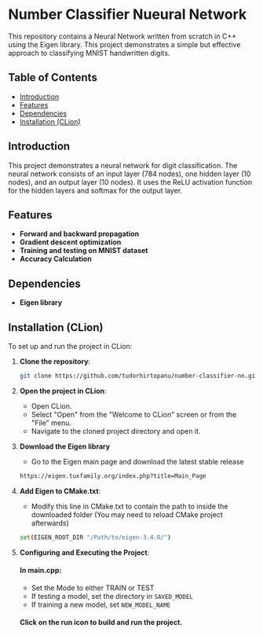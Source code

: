 # Number Classifier Nueural Network

This repository contains a Neural Network written from scratch in C++ using the Eigen library. This project demonstrates a simple but effective approach to classifying MNIST handwritten digits.

## Table of Contents

- [Introduction](#introduction)
- [Features](#features)
- [Dependencies](#dependencies)
- [Installation (CLion)](#installation-clion)

## Introduction

This project demonstrates a neural network for digit classification. The neural network consists of an input layer (784 nodes), one hidden layer (10 nodes), and an output layer (10 nodes). It uses the ReLU activation function for the hidden layers and softmax for the output layer.

## Features

- **Forward and backward propagation**
- **Gradient descent optimization**
- **Training and testing on MNIST dataset**
- **Accuracy Calculation**

## Dependencies

- **Eigen library**

## Installation (CLion)

To set up and run the project in CLion:

1. **Clone the repository**:
    ```sh
    git clone https://github.com/tudorhirtopanu/number-classifier-nn.git
    ```

2. **Open the project in CLion**:
    - Open CLion.
    - Select "Open" from the "Welcome to CLion" screen or from the "File" menu.
    - Navigate to the cloned project directory and open it.

3. **Download the Eigen library**
    - Go to the Eigen main page and download the latest stable release
   ```sh
   https://eigen.tuxfamily.org/index.php?title=Main_Page
    ```
   
3. **Add Eigen to CMake.txt**:
    - Modify this line in CMake.txt to contain the path to inside the downloaded folder (You may need to reload CMake project afterwards)
   ```sh
   set(EIGEN_ROOT_DIR "/Path/to/eigen-3.4.0/")
    ```

4. **Configuring and Executing the Project**:

    #### In main.cpp:
    - Set the Mode to either TRAIN or TEST
    - If testing a model, set the directory in `SAVED_MODEL`
    - If training a new model, set `NEW_MODEL_NAME`
      
    #### Click on the run icon to build and run the project.



